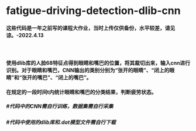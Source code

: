 # fatigue-driving-detection-dlib-cnn
<h4>这些代码是一年之前写的课程大作业，当时上传仅供备份，水平较差，请见谅。-2022.4.13<h4>
<br>  
<h4>使用dlib库的人脸68特征点得到眼睛和嘴巴的位置，将其裁切出来，输入cnn进行识别。对于眼睛和嘴巴，CNN输出的类别分别为“张开的眼睛”、“闭上的眼睛”和“张开的嘴巴”、“闭上的嘴巴”。<h4>
<h4>在规定的一段时间t内统计眼睛和嘴巴的分类结果，判断疲劳状态。<h4>
<h5>#代码中的CNN需自行训练，数据集需自行采集<h5>
<h5#>#代码中使用的dlib库和.dat模型文件需自行下载<h5>
  
